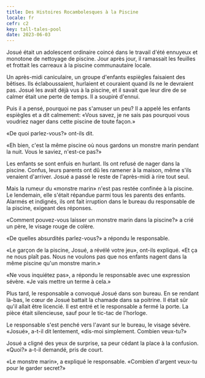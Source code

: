 ```yaml
---
title: Des Histoires Rocambolesques à la Piscine
locale: fr
cefr: c2
key: tall-tales-pool
date: 2023-06-03
---
```


Josué était un adolescent ordinaire coincé dans le travail d'été ennuyeux et monotone de nettoyage de piscine. Jour après jour, il ramassait les feuilles et frottait les carreaux à la piscine communautaire locale.

Un après-midi caniculaire, un groupe d'enfants espiègles faisaient des bêtises. Ils éclaboussaient, hurlaient et couraient quand ils ne le devraient pas. Josué les avait déjà vus à la piscine, et il savait que leur dire de se calmer était une perte de temps. Il a soupiré d'ennui.

Puis il a pensé, pourquoi ne pas s'amuser un peu? Il a appelé les enfants espiègles et a dit calmement: «Vous savez, je ne sais pas pourquoi vous voudriez nager dans cette piscine de toute façon.»

«De quoi parlez-vous?» ont-ils dit.

«Eh bien, c'est la même piscine où nous gardons un monstre marin pendant la nuit. Vous le saviez, n'est-ce pas?»

Les enfants se sont enfuis en hurlant. Ils ont refusé de nager dans la piscine. Confus, leurs parents ont dû les ramener à la maison, même s'ils venaient d'arriver. Josué a passé le reste de l'après-midi à rire tout seul.

Mais la rumeur du «monstre marin» n'est pas restée confinée à la piscine. Le lendemain, elle s'était répandue parmi tous les parents des enfants. Alarmés et indignés, ils ont fait irruption dans le bureau du responsable de la piscine, exigeant des réponses.

«Comment pouvez-vous laisser un monstre marin dans la piscine?» a crié un père, le visage rouge de colère.

«De quelles absurdités parlez-vous?» a répondu le responsable.

«Le garçon de la piscine, Josué, a révélé votre jeu», ont-ils expliqué. «Et ça ne nous plaît pas. Nous ne voulons pas que nos enfants nagent dans la même piscine qu'un monstre marin.»

«Ne vous inquiétez pas», a répondu le responsable avec une expression sévère. «Je vais mettre un terme à cela.»

Plus tard, le responsable a convoqué Josué dans son bureau. En se rendant là-bas, le cœur de Josué battait la chamade dans sa poitrine. Il était sûr qu'il allait être licencié. Il est entré et le responsable a fermé la porte. La pièce était silencieuse, sauf pour le tic-tac de l'horloge.

Le responsable s'est penché vers l'avant sur le bureau, le visage sévère. «Josué», a-t-il dit lentement, «dis-moi simplement. Combien veux-tu?»

Josué a cligné des yeux de surprise, sa peur cédant la place à la confusion. «Quoi?» a-t-il demandé, pris de court.

«Le monstre marin», a expliqué le responsable. «Combien d'argent veux-tu pour le garder secret?»